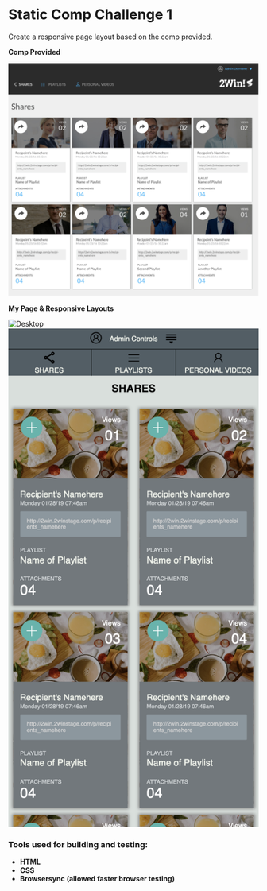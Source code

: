# Static Comp Challenge 1
Create a responsive page layout based on the comp provided. 

**Comp Provided**

![Comp](images/readme-images/comp-provided.png)

**My Page & Responsive Layouts** 

![Desktop](images/readme-images/dektop-layout.png)
![SM-MD Devices](images/readme-images/small-device-layout.png)  

### Tools used for building and testing:
- **HTML**
- **CSS**
- **Browsersync (allowed faster browser testing)**


